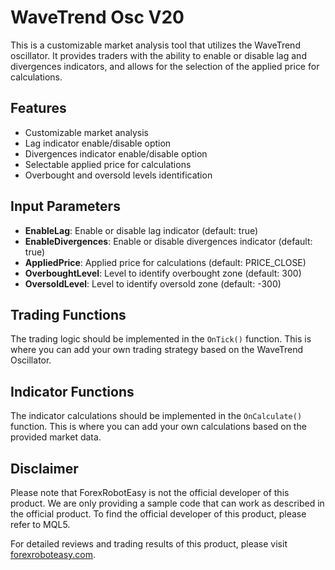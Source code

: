 # WaveTrend Osc V20

This is a customizable market analysis tool that utilizes the WaveTrend oscillator. It provides traders with the ability to enable or disable lag and divergences indicators, and allows for the selection of the applied price for calculations.

## Features

- Customizable market analysis
- Lag indicator enable/disable option
- Divergences indicator enable/disable option
- Selectable applied price for calculations
- Overbought and oversold levels identification

## Input Parameters

- **EnableLag**: Enable or disable lag indicator (default: true)
- **EnableDivergences**: Enable or disable divergences indicator (default: true)
- **AppliedPrice**: Applied price for calculations (default: PRICE_CLOSE)
- **OverboughtLevel**: Level to identify overbought zone (default: 300)
- **OversoldLevel**: Level to identify oversold zone (default: -300)

## Trading Functions

The trading logic should be implemented in the `OnTick()` function. This is where you can add your own trading strategy based on the WaveTrend Oscillator.

## Indicator Functions

The indicator calculations should be implemented in the `OnCalculate()` function. This is where you can add your own calculations based on the provided market data.

## Disclaimer

Please note that ForexRobotEasy is not the official developer of this product. We are only providing a sample code that can work as described in the official product. To find the official developer of this product, please refer to MQL5.

For detailed reviews and trading results of this product, please visit [forexroboteasy.com](https://forexroboteasy.com/forex-robot-review/wavetrend-osc-v20-review-advanced-forex-software-features/).
